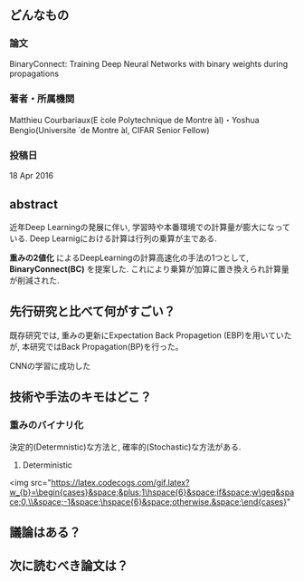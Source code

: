## どんなもの

### 論文
BinaryConnect: Training Deep Neural Networks with binary weights during propagations

### 著者・所属機関
Matthieu Courbariaux(E ́cole Polytechnique de Montre ́al)・Yoshua Bengio(Universite ́ de Montre ́al, CIFAR Senior Fellow)


### 投稿日
18 Apr 2016


## abstract
近年Deep Learningの発展に伴い, 学習時や本番環境での計算量が膨大になっている. Deep Learnigにおける計算は行列の乗算が主である.

**重みの2値化** によるDeepLearningの計算高速化の手法の1つとして, **BinaryConnect(BC)** を提案した. これにより乗算が加算に置き換えられ計算量が削減された.


## 先行研究と比べて何がすごい？
既存研究では, 重みの更新にExpectation Back Propagetion (EBP)を用いていたが, 本研究ではBack Propagation(BP)を行った。

CNNの学習に成功した

## 技術や手法のキモはどこ？
### 重みのバイナリ化
決定的(Determnistic)な方法と, 確率的(Stochastic)な方法がある.

1. Deterministic

<img src="https://latex.codecogs.com/gif.latex?w_{b}=\begin{cases}&space;&plus;1\hspace{6}&space;if&space;w\geq&space;0,\\&space;-1&space;\hspace{6}&space;otherwise.&space;\end{cases}"







## 議論はある？

## 次に読むべき論文は？
